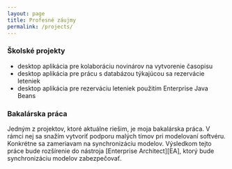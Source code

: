 ```yaml
---
layout: page
title: Profesné záujmy
permalink: /projects/
---
```


### Školské projekty

*	desktop aplikácia pre kolaboráciu novinárov na vytvorenie časopisu
*	desktop aplikácia pre prácu s databázou týkajúcou sa rezervácie leteniek
*	desktop aplikácia pre rezerváciu leteniek použitím Enterprise Java Beans

### Bakalárska práca

Jedným z projektov, ktoré aktuálne riešim, je moja bakalárska práca. V rámci nej sa snažím vytvoriť podporu malých tímov pri modelovaní softvéru. Konkrétne sa zameriavam na synchronizáciu modelov. Výsledkom tejto práce bude rozšírenie do nástroja [Enterprise Architect][EA], ktorý bude synchronizáciu modelov zabezpečovať.



